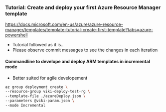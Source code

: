 ### Tutorial: Create and deploy your first Azure Resource Manager template  

https://docs.microsoft.com/en-us/azure/azure-resource-manager/templates/template-tutorial-create-first-template?tabs=azure-powershell

* Tutorial followed as it is..
* Please observe commit messages to see the changes in each iteration


#### Commandline to develope and deploy ARM templates in incremental mode

* Better suited for agile developement

```bash
az group deployment create \
--resource-group viki-deploy-test-rg \
--template-file ./azureDeploy.json \
--parameters @viki-param.json \
--mode Incremental
```
